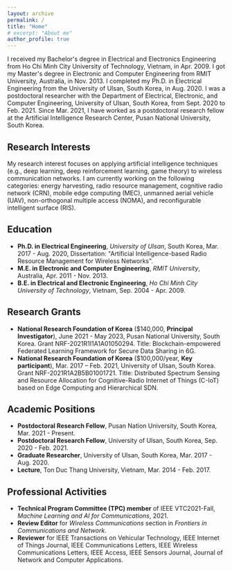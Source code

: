 ```yaml
---
layout: archive
permalink: /
title: "Home"
# excerpt: "About me"
author_profile: true
---
```


I received my Bachelor's degree in Electrical and Electronics Engineering from Ho Chi Minh City University of Technology, Vietnam, in Apr. 2009. I got my Master's degree in Electronic and Computer Engineering from RMIT University, Australia, in Nov. 2013. I completed my Ph.D. in Electrical Engineering from the University of Ulsan, South Korea, in Aug. 2020. I was a postdoctoral researcher with the Department of Electrical, Electronic, and Computer Engineering, University of Ulsan, South Korea, from Sept. 2020 to Feb. 2021. Since Mar. 2021, I have worked as a postdoctoral research fellow at the Artificial Intelligence Research Center, Pusan National University, South Korea.


## Research Interests

My research interest focuses on applying artificial intelligence techniques (e.g., deep learning, deep reinforcement learning, game theory) to wireless communication networks. I am currently working on the following categories: energy harvesting,  radio resource management, cognitive radio network (CRN), mobile edge computing (MEC), unmanned aerial vehicle (UAV), non-orthogonal multiple access (NOMA), and reconfigurable intelligent surface (RIS).


## Education

- **Ph.D. in Electrical Engineering**, _University of Ulsan_, South Korea, Mar. 2017 - Aug. 2020, Dissertation: "Artificial Intelligence-based Radio Resource Management for Wireless Networks".
- **M.E. in Electronic and Computer Engineering**, _RMIT University_, Australia, Apr. 2011 - Nov. 2013.
- **B.E. in Electrical and Electronic Engineering**, _Ho Chi Minh City University of Technology_, Vietnam, Sep. 2004 - Apr. 2009.


## Research Grants

- **National Research Foundation of Korea** ($140,000, **Principal Investigator**), June 2021 - May 2023, Pusan National University, South Korea. Grant NRF-2021R1I1A1A01050294. Title: Blockchain-empowered Federated Learning Framework for Secure Data Sharing in 6G.
- **National Research Foundation of Korea** ($100,000/year, **Key participant**), Mar. 2017 – Feb. 2021, University of Ulsan, South Korea. Grant NRF-2021R1A2B5B01001721. Title: Distributed Spectrum Sensing and Resource Allocation for Cognitive-Radio Internet of Things (C-IoT) based on Edge Computing and Hierarchical SDN.


## Academic Positions

- **Postdoctoral Research Fellow**, Pusan Nation University, South Korea, Mar. 2021 - Present.
- **Postdoctoral Research Fellow**, University of Ulsan, South Korea, Sep. 2020 - Feb. 2021.
- **Graduate Researcher**, University of Ulsan, South Korea, Mar. 2017 - Aug. 2020.
- **Lecture**, Ton Duc Thang University, Vietnam, Mar. 2014 - Feb. 2017.


## Professional Activities

- **Technical Program Committee (TPC) member** of IEEE VTC2021-Fall, _Machine Learning and AI for Communications_, 2021.
- **Review Editor** for _Wireless Communications_ section in _Frontiers in Communications and Network_.
- **Reviewer** for IEEE Transactions on Vehicular Technology, IEEE Internet of Things Journal, IEEE Communications Letters, IEEE Wireless Communications Letters, IEEE Access, IEEE Sensors Journal, Journal of Network and Computer Applications.
